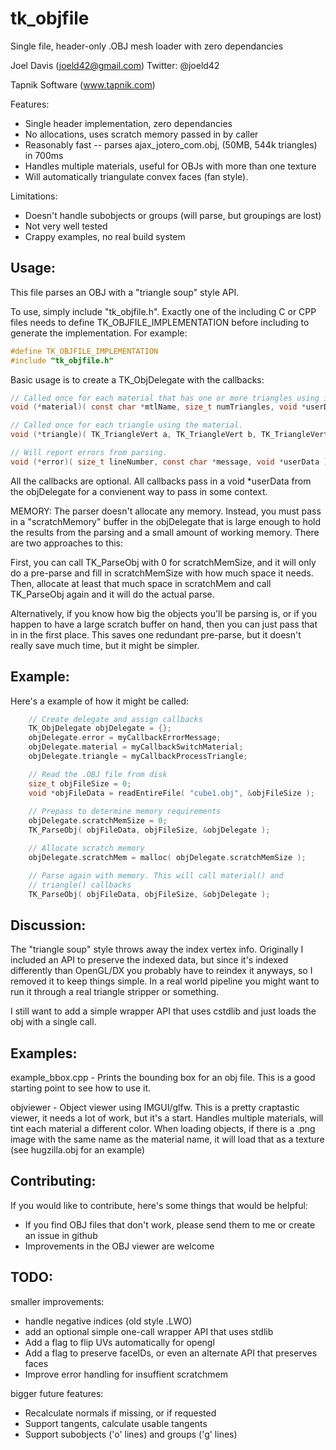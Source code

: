 # tk_objfile
Single file, header-only .OBJ mesh loader with zero dependancies

Joel Davis (joeld42@gmail.com) Twitter: @joeld42

Tapnik Software (www.tapnik.com)

Features:
 - Single header implementation, zero dependancies 
 - No allocations, uses scratch memory passed in by caller
 - Reasonably fast -- parses ajax_jotero_com.obj, (50MB, 544k triangles) in 700ms
 - Handles multiple materials, useful for OBJs with more than one texture
 - Will automatically triangulate convex faces (fan style).


Limitations:
 - Doesn't handle subobjects or groups (will parse, but groupings are lost)
 - Not very well tested
 - Crappy examples, no real build system 


Usage:
----------
This file parses an OBJ with a "triangle soup" style API. 

To use, simply include "tk_objfile.h". Exactly one of the including
C or CPP files needs to define TK_OBJFILE_IMPLEMENTATION before including
to generate the implementation. For example:

```C
#define TK_OBJFILE_IMPLEMENTATION
#include "tk_objfile.h"
```

Basic usage is to create a TK_ObjDelegate with the callbacks:

```C
// Called once for each material that has one or more triangles using it.
void (*material)( const char *mtlName, size_t numTriangles, void *userData );

// Called once for each triangle using the material.    
void (*triangle)( TK_TriangleVert a, TK_TriangleVert b, TK_TriangleVert c, void *userData );

// Will report errors from parsing.
void (*error)( size_t lineNumber, const char *message, void *userData );
```

All the callbacks are optional. All callbacks pass in a void *userData 
from the objDelegate for a convienent way to pass in some context.

MEMORY: The parser doesn't allocate any memory. Instead, you must pass in 
a "scratchMemory" buffer in the objDelegate that is large enough to hold 
the results from the parsing and a small amount of working memory. There 
are two approaches to this: 

First, you can call TK_ParseObj with 0 for scratchMemSize, and it will 
only do a pre-parse and fill in scratchMemSize with how much space it
needs. Then, allocate at least that much space in scratchMem and call
TK_ParseObj again and it will do the actual parse.

Alternatively, if you know how big the objects you'll be parsing is, 
or if you happen to have a large scratch buffer on hand, then you can
just pass that in in the first place. This saves one redundant pre-parse, 
but it doesn't really save much time, but it might be simpler.

Example:
----

Here's a example of how it might be called:
```C
	// Create delegate and assign callbacks
    TK_ObjDelegate objDelegate = {};
    objDelegate.error = myCallbackErrorMessage;
    objDelegate.material = myCallbackSwitchMaterial;
    objDelegate.triangle = myCallbackProcessTriangle;

    // Read the .OBJ file from disk
    size_t objFileSize = 0;
    void *objFileData = readEntireFile( "cube1.obj", &objFileSize );
    
    // Prepass to determine memory requirements
    objDelegate.scratchMemSize = 0;
    TK_ParseObj( objFileData, objFileSize, &objDelegate );

    // Allocate scratch memory
    objDelegate.scratchMem = malloc( objDelegate.scratchMemSize );

    // Parse again with memory. This will call material() and
    // triangle() callbacks
    TK_ParseObj( objFileData, objFileSize, &objDelegate );
```

Discussion:
------

The "triangle soup" style throws away the index vertex info. Originally I
included an API to preserve the indexed data, but since it's indexed
differently than OpenGL/DX you probably have to reindex it anyways, so
I removed it to keep things simple. In a real world pipeline you might want
to run it through a real triangle stripper or something.

I still want to add a simple wrapper API that uses cstdlib and just loads
the obj with a single call.

Examples:
---

example_bbox.cpp - Prints the bounding box for an obj file. This is a good
starting point to see how to use it.

objviewer - Object viewer using IMGUI/glfw. This is a pretty craptastic
viewer, it needs a lot of work, but it's a start. Handles multiple 
materials, will tint each material a different color. When loading objects, 
if there is a .png image with the same name as the material name, it will 
load that as a texture (see hugzilla.obj for an example)

Contributing:
------

If you would like to contribute, here's some things that would be helpful:
- If you find OBJ files that don't work, please send them to me or create an issue in github
- Improvements in the OBJ viewer are welcome


TODO:
-------

smaller improvements:
- handle negative indices (old style .LWO) 
- add an optional simple one-call wrapper API that uses stdlib
- Add a flag to flip UVs automatically for opengl
- Add a flag to preserve faceIDs, or even an alternate API that preserves faces
- Improve error handling for insuffient scratchmem

bigger future features:
- Recalculate normals if missing, or if requested
- Support tangents, calculate usable tangents
- Support subobjects ('o' lines) and groups ('g' lines)
